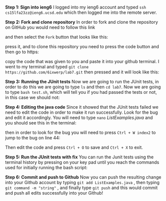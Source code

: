 **Step 1: Sign into ieng6**
I logged into my ieng6 account and typed `ssh cs15lfa23zz@ieng6.ucsd.edu` <enter> which then logged me into the remote server.

**Step 2: Fork and clone repository**
In order to fork and clone the repository on GitHub you would need to follow this link

and then select the `Fork` button that looks like this:

press it, and to clone this repository you need to press the code button and then go to https:

copy the code that was given to you and paste it into your github terminal. I went to my terminal and typed `git clone https://github.com/6ixwerp/lab7.git` then pressed <enter> and it will look like this:

**Step 3: Running the JUnit tests**
Now we are going to run the JUnit tests, in order to do this we are going to type `ls` and then `cd lab7`. Now we are going to type `bash test.sh`, which will tell you if you had passed the tests or not, in this case we should not: 

**Step 4: Editing the java code**
Since it showed that the JUnit tests failed we need to edit the code in order to make it run successfully. Look for the bug and edit it accordingly. You will need to type `nano` *ListExamples.java* and you should see this in the terminal:

then in order to look for the bug you will need to press `Ctrl + W index2` to jump to the bug on line 44:

Then edit the code and press `Ctrl + O` to save and `Ctrl + X` <enter> to exit. 

**Step 5: Run the JUnit tests with fix**
You can run the Junit tests using the terminal history by pressing <up> on your key pad until you reach the commands used for initially running the bash script:

**Step 6: Commit and push to Github**
Now you can push the resulting change into your Github account by typing `git add ListExamples.java` <enter>, then typing `git command -m "string"` <enter>, and finally type `git push` <enter> and this would commit and push all edits successfully into your Github!


